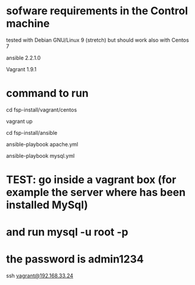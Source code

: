 # sofware requirements in the Control machine

tested with Debian GNU/Linux 9 (stretch) but should work also with Centos 7  

ansible 2.2.1.0

Vagrant 1.9.1

# command to run

cd fsp-install/vagrant/centos

vagrant up

cd fsp-install/ansible

ansible-playbook apache.yml

ansible-playbook mysql.yml


# TEST: go inside a vagrant box (for example the server where has been installed MySql)
# and run mysql -u root -p 
# the password is admin1234

ssh vagrant@192.168.33.24 


